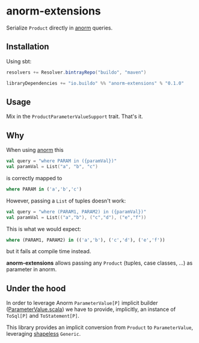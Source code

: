 # anorm-extensions

Serialize `Product` directly in [anorm](https://github.com/playframework/anorm) queries.

## Installation
Using sbt:

```sbt
resolvers += Resolver.bintrayRepo("buildo", "maven")

libraryDependencies += "io.buildo" %% "anorm-extensions" % "0.1.0"
```

## Usage
Mix in the `ProductParameterValueSupport` trait.
That's it.


## Why
When using [anorm](https://github.com/playframework/anorm) this

```scala
val query = "where PARAM in ({paramVal})"
val paramVal = List("a", "b", "c")
``` 

is correctly mapped to

```sql
where PARAM in ('a','b','c')
```

However, passing a `List` of tuples doesn't work:

```scala
val query = "where (PARAM1, PARAM2) in ({paramVal})"
val paramVal = List(("a","b"), ("c","d"), ("e","f"))
```

This is what we would expect:

```sql
where (PARAM1, PARAM2) in (('a','b'), ('c','d'), ('e','f'))
```

but it fails at compile time instead.

**anorm-extensions** allows passing any `Product` (tuples, case classes, ...) as parameter in anorm.

## Under the hood

In order to leverage Anorm `ParameterValue[P]` implicit builder ([ParameterValue.scala](https://github.com/playframework/anorm/blob/master/core/src/main/scala/anorm/ParameterValue.scala)) we have to provide, implicitly, an instance of `ToSql[P]` and `ToStatement[P]`.

This library provides an implicit conversion from `Product` to `ParameterValue`, leveraging [shapeless](https://github.com/milessabin/shapeless) `Generic`.
